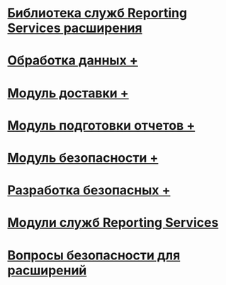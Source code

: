 # [Библиотека служб Reporting Services расширения](reporting-services-extension-library.md)

# [Обработка данных +](../../reporting-services/extensions/data-processing/creating-a-data-processing-extension-library.md)
# [Модуль доставки +](../../reporting-services/extensions/delivery-extension/creating-a-delivery-extension-library.md)
# [Модуль подготовки отчетов +](../../reporting-services/extensions/rendering-extension/deploying-a-rendering-extension.md)
# [Модуль безопасности +](../../reporting-services/extensions/security-extension/authentication-in-reporting-services.md)
# [Разработка безопасных +](../../reporting-services/extensions/secure-development/code-access-security-in-reporting-services.md)
# [Модули служб Reporting Services](reporting-services-extensions.md)
# [Вопросы безопасности для расширений](security-considerations-for-extensions.md)

